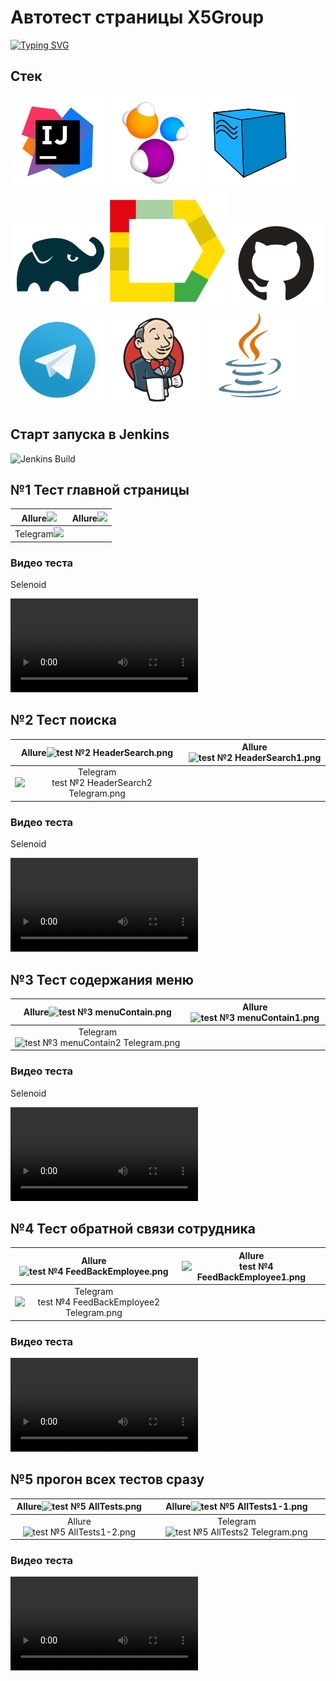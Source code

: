 #   Автотест страницы X5Group 

[![Typing SVG](https://readme-typing-svg.herokuapp.com?color=%2336BCF7&lines=Автотест+страницы+X5Group)](https://www.x5.ru/ru/)

<h2>  Cтек </h2>

  ![IDEA.png](materials%2Fpictures%2FIDEA.png) 
  ![Selenide.png](materials%2Fpictures%2FSelenide.png) 
  ![Selenoid.png](materials%2Fpictures%2FSelenoid.png) 
  ![Gradle.png](materials%2Fpictures%2FGradle.png)
  ![Allure Report.png](materials%2Fpictures%2FAllure%20Report.png)
  ![GitHub.png](materials%2Fpictures%2FGitHub.png) 
  ![Telegram.png](materials%2Fpictures%2FTelegram.png)
  ![Jenkins.png](materials%2Fpictures%2FJenkins.png) 
  ![Java.png](materials%2Fpictures%2FJava.png)


<h2>  Старт запуска в Jenkins </h2>

<img title="Jenkins Build" src="https://github.com/Taygib/X5Group_Test/blob/FiveTests/materials/screens/Jenkins%20Start.png?raw=true">


<h2> №1 Тест главной страницы </h2>

|        Allure<img src="materials/screens/test%20%E2%84%961%20MainPage.png?raw=true">        | Allure<img src="materials/screens/test%20%E2%84%961%20MainPage1.png?raw=true"> |
|:-------------------------------------------------------------------------------------------:|:------------------------------------------------------------------------:|
| Telegram<img src="materials/screens/test%20%E2%84%961%20MainPage2%20Telegram.png?raw=true"> |                                                                          | 

### Видео теста 

Selenoid

<video src="https://user-images.githubusercontent.com/105595414/225107084-5e28cb85-46b2-4166-a95b-b73f16108ce7.mp4"></video>


<h2> №2 Тест поиска </h2>

|Allure![test №2 HeaderSearch.png](materials%2Fscreens%2Ftest%20%E2%84%962%20HeaderSearch.png)|Allure![test №2 HeaderSearch1.png](materials%2Fscreens%2Ftest%20%E2%84%962%20HeaderSearch1.png)|
|:---:|:---:|
|Telegram![test №2 HeaderSearch2 Telegram.png](materials%2Fscreens%2Ftest%20%E2%84%962%20HeaderSearch2%20Telegram.png)||

### Видео теста

Selenoid

<video src="https://user-images.githubusercontent.com/105595414/225115497-60e318ce-768a-444b-826a-a6d5e9131ca1.mp4"></video>


<h2> №3 Тест содержания меню </h2>

| Allure![test №3 menuContain.png](materials%2Fscreens%2Ftest%20%E2%84%963%20menuContain.png)  | Allure![test №3 menuContain1.png](materials%2Fscreens%2Ftest%20%E2%84%963%20menuContain1.png) |
|:-----------------------------------------------------------------------------------------------------------:|:--------:|
| Telegram![test №3 menuContain2 Telegram.png](materials%2Fscreens%2Ftest%20%E2%84%963%20menuContain2%20Telegram.png) |    |

### Видео теста

Selenoid

<video src="https://user-images.githubusercontent.com/105595414/225117313-c7a4cd03-4778-4437-a4c0-3cb6495ffd8d.mp4"></video>

<h2> №4 Тест обратной связи сотрудника </h2>

|Allure![test №4 FeedBackEmployee.png](materials%2Fscreens%2Ftest%20%E2%84%964%20FeedBackEmployee.png)|Allure![test №4 FeedBackEmployee1.png](materials%2Fscreens%2Ftest%20%E2%84%964%20FeedBackEmployee1.png)|
|:---:|:---:|
|Telegram![test №4 FeedBackEmployee2 Telegram.png](materials%2Fscreens%2Ftest%20%E2%84%964%20FeedBackEmployee2%20Telegram.png)||

### Видео теста

<video src="https://user-images.githubusercontent.com/105595414/225122657-60f841f9-0216-4920-83ca-64c76e8905ca.mp4"></video>

<h2> №5 прогон всех тестов сразу </h2>

|      Allure![test №5 AllTests.png](materials%2Fscreens%2Ftest%20%E2%84%965%20AllTests.png)      |          Allure![test №5 AllTests1-1.png](materials%2Fscreens%2Ftest%20%E2%84%965%20AllTests1-1.png)          |
|:-----------------------------------------------------------------------------------------------:|:-------------------------------------------------------------------------------------------------------------:|
|   Allure![test №5 AllTests1-2.png](materials%2Fscreens%2Ftest%20%E2%84%965%20AllTests1-2.png)   | Telegram![test №5 AllTests2 Telegram.png](materials%2Fscreens%2Ftest%20%E2%84%965%20AllTests2%20Telegram.png) |

### Видео теста

<video src="https://user-images.githubusercontent.com/105595414/225123438-4ff1c8a5-2858-4dd2-b754-a9984357eaa2.mp4"></video>



